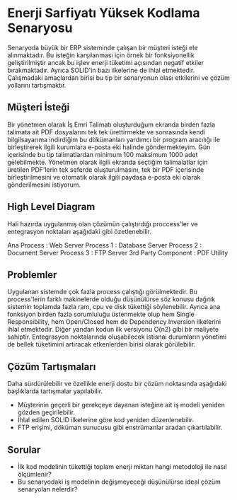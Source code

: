 # Enerji Sarfiyatı Yüksek Kodlama Senaryosu

Senaryoda büyük bir ERP sisteminde çalışan bir müşteri isteği ele alınmaktadır. Bu isteğin karşılanması için örnek bir fonksiyonellik geliştirilmiştir ancak bu işlev enerji tüketimi açısından negatif etkiler bırakmaktadır. Ayrıca SOLID'in bazı ilkelerine de ihlal etmektedir. Çalışmadaki amaçlardan birisi bu tip bir senaryonun olası etkilerini ve çözüm yollarını tartışmaktır.

## Müşteri İsteği

Bir yönetmen olarak İş Emri Talimatı oluşturduğum ekranda birden fazla talimata ait PDF dosyalarını tek tek ürettirmekte ve sonrasında kendi bilgilsayarıma indirdiğim bu dökümanları yardımcı bir program aracılığı ile birleştirerek ilgili kurumlara e-posta eki halinde göndermekteyim. Gün içerisinde bu tip talimatlardan minimum 100 maksimum 1000 adet gelebilmekte. Yönetmen olarak ilgili ekranda seçtiğim talimalatlar için üretilen PDF'lerin tek seferde oluşturulmasını, tek bir PDF içerisinde birleştirilmesini ve otomatik olarak ilgili paydaşa e-posta eki olarak gönderilmesini istiyorum.

## High Level Diagram

Hali hazırda uygulanmış olan çözümün çalıştırdığı proccess'ler ve entegrasyon noktaları aşağıdaki gibi özetlenebilir.

Ana Process 	    : Web Server
Process 1 	        : Database Server
Process 2 	        : Document Server
Process 3 	        : FTP Server
3rd Party Component : PDF Utility

## Problemler

Uygulanan sistemde çok fazla process çalıştığı görülmektedir. Bu process'lerin farklı makinelerde olduğu düşünülürse söz konusu dağıtık sistemin toplamda fazla ram, cpu ve disk tükettiği söylenebilir. Ayrıca ana fonksiyon birden fazla sorumluluğu üstenmekte olup hem Single Responsibility, hem Open/Closed hem de Dependency Inversion ilkelerini ihlal etmektedir. Diğer yandan kodun ilk versiyonu O(n2) gibi bir maliyete sahiptir. Entegrasyon noktalarında oluşabilecek istisnai durumların yönetimi de bellek tüketimini artıracak etkenlerden birisi olarak görülebilir.

## Çözüm Tartışmaları

Daha sürdürülebilir ve özellikle enerji dostu bir çözüm noktasında aşağıdaki başlıklarda tartışmalar yapılabilir.

- Müşterinin geçerli bir gerekçeye dayanan isteğine ait iş modeli yeniden gözden geçirilebilir.
- İhlal edilen SOLID ilkelerine göre kod yeniden düzenlenebilir.
- FTP erişimi, döküman sunucusu gibi enstrümanlar aradan çıkartılabilir.

## Sorular

- İlk kod modelinin tükettiği toplam enerji miktarı hangi metodoloji ile nasıl ölçümlenir?
- Bu senaryodaki iş modelinin değişmeyeceği düşünülürse ideal çözüm senaryoları nelerdir? 
